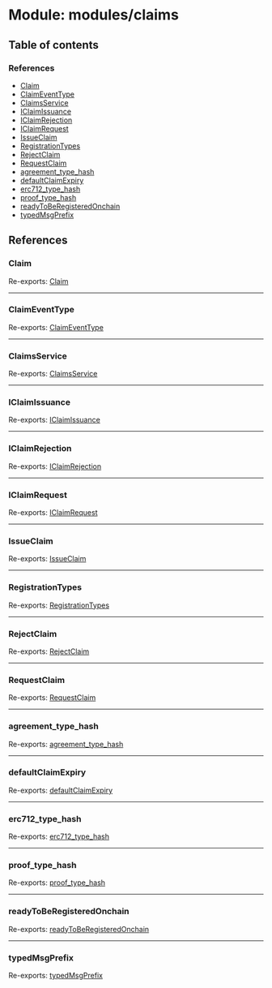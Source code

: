 # Module: modules/claims

## Table of contents

### References

- [Claim](modules_claims.md#claim)
- [ClaimEventType](modules_claims.md#claimeventtype)
- [ClaimsService](modules_claims.md#claimsservice)
- [IClaimIssuance](modules_claims.md#iclaimissuance)
- [IClaimRejection](modules_claims.md#iclaimrejection)
- [IClaimRequest](modules_claims.md#iclaimrequest)
- [IssueClaim](modules_claims.md#issueclaim)
- [RegistrationTypes](modules_claims.md#registrationtypes)
- [RejectClaim](modules_claims.md#rejectclaim)
- [RequestClaim](modules_claims.md#requestclaim)
- [agreement\_type\_hash](modules_claims.md#agreement_type_hash)
- [defaultClaimExpiry](modules_claims.md#defaultclaimexpiry)
- [erc712\_type\_hash](modules_claims.md#erc712_type_hash)
- [proof\_type\_hash](modules_claims.md#proof_type_hash)
- [readyToBeRegisteredOnchain](modules_claims.md#readytoberegisteredonchain)
- [typedMsgPrefix](modules_claims.md#typedmsgprefix)

## References

### Claim

Re-exports: [Claim](../interfaces/modules_claims_claims_types.Claim.md)

___

### ClaimEventType

Re-exports: [ClaimEventType](../enums/modules_claims_claims_types.ClaimEventType.md)

___

### ClaimsService

Re-exports: [ClaimsService](../classes/modules_claims_claims_service.ClaimsService.md)

___

### IClaimIssuance

Re-exports: [IClaimIssuance](../interfaces/modules_claims_claims_types.IClaimIssuance.md)

___

### IClaimRejection

Re-exports: [IClaimRejection](../interfaces/modules_claims_claims_types.IClaimRejection.md)

___

### IClaimRequest

Re-exports: [IClaimRequest](../interfaces/modules_claims_claims_types.IClaimRequest.md)

___

### IssueClaim

Re-exports: [IssueClaim](modules_claims_claims_types.md#issueclaim)

___

### RegistrationTypes

Re-exports: [RegistrationTypes](../enums/modules_claims_claims_types.RegistrationTypes.md)

___

### RejectClaim

Re-exports: [RejectClaim](modules_claims_claims_types.md#rejectclaim)

___

### RequestClaim

Re-exports: [RequestClaim](modules_claims_claims_types.md#requestclaim)

___

### agreement\_type\_hash

Re-exports: [agreement\_type\_hash](modules_claims_claims_types.md#agreement_type_hash)

___

### defaultClaimExpiry

Re-exports: [defaultClaimExpiry](modules_claims_claims_types.md#defaultclaimexpiry)

___

### erc712\_type\_hash

Re-exports: [erc712\_type\_hash](modules_claims_claims_types.md#erc712_type_hash)

___

### proof\_type\_hash

Re-exports: [proof\_type\_hash](modules_claims_claims_types.md#proof_type_hash)

___

### readyToBeRegisteredOnchain

Re-exports: [readyToBeRegisteredOnchain](modules_claims_claims_types.md#readytoberegisteredonchain)

___

### typedMsgPrefix

Re-exports: [typedMsgPrefix](modules_claims_claims_types.md#typedmsgprefix)

